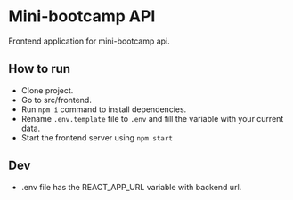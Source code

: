 # Mini-bootcamp API

Frontend application for mini-bootcamp api.

## How to run

* Clone project.
* Go to src/frontend.
* Run `npm i` command to install dependencies.
* Rename `.env.template` file to `.env` and fill the variable with your current data.
* Start the frontend server using `npm start`

## Dev

* .env file has the REACT_APP_URL variable with backend url.
